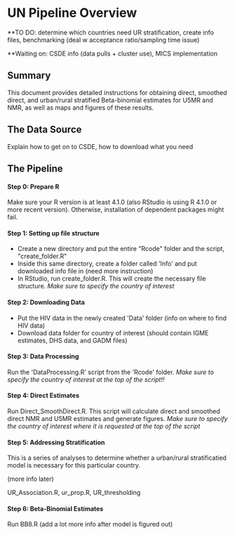 # UN Pipeline Overview

**TO DO: determine which countries need UR stratification, create info files, benchmarking (deal w acceptance ratio/sampling time issue)

**Waiting on: CSDE info (data pulls + cluster use), MICS implementation

## Summary

This document provides detailed instructions for obtaining direct, smoothed direct, and urban/rural stratified Beta-binomial estimates for U5MR and NMR, as well as maps and figures of these results.

## The Data Source

Explain how to get on to CSDE, how to download what you need

## The Pipeline

#### Step 0: Prepare R
Make sure your R version is at least 4.1.0 (also RStudio is using R 4.1.0 or more recent version). Otherwise, installation of dependent packages might fail.

#### Step 1: Setting up file structure

- Create a new directory and put the entire "Rcode" folder and the script, "create_folder.R"
- Inside this same directory, create a folder called 'Info' and put downloaded info file in (need more instruction)
- In RStudio, run create_folder.R. This will create the necessary file structure. *Make sure to specify the country of interest*


#### Step 2: Downloading Data

- Put the HIV data in the newly created 'Data' folder (info on where to find HIV data)
- Download data folder for country of interest (should contain IGME estimates, DHS data, and GADM files)


#### Step 3: Data Processing

Run the 'DataProcessing.R' script from the 'Rcode' folder. *Make sure to specify the country of interest at the top of the script!!*

#### Step 4: Direct Estimates

Run Direct_SmoothDirect.R. This script will calculate direct and smoothed direct NMR and U5MR estimates and generate figures. *Make sure to specify the country of interest where it is requested at the top of the script*

#### Step 5: Addressing Stratification

This is a series of analyses to determine whether a urban/rural stratificatied model is necessary for this particular country.

(more info later)

UR_Association.R, ur_prop.R, UR_thresholding


#### Step 6: Beta-Binomial Estimates

Run BB8.R (add a lot more info after model is figured out)






